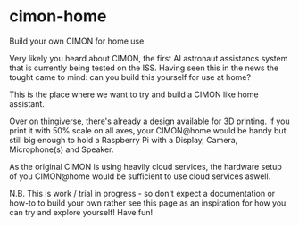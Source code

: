 # cimon-home
Build your own CIMON for home use

Very likely you heard about CIMON, the first AI astronaut assistancs system that is currently being tested on the ISS.
Having seen this in the news the tought came to mind: can you build this yourself for use at home?

This is the place where we want to try and build a CIMON like home assistant.

Over on thingiverse, there's already a design available for 3D printing. If you print it with 50% scale on all axes,
your CIMON@home would be handy but still big enough to hold a Raspberry Pi with a Display, Camera, Microphone(s) and Speaker.

As the original CIMON is using heavily cloud services, the hardware setup of you CIMON@home would be sufficient to use cloud
services aswell.

N.B. This is work / trial in progress - so don't expect a documentation or how-to to build your own rather see this page as an
inspiration for how you can try and explore yourself! Have fun!
